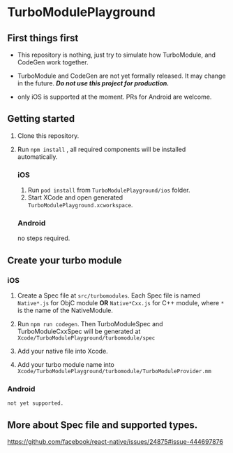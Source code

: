 # TurboModulePlayground

## First things first

- This repository is nothing, just try to simulate how TurboModule, and CodeGen work together.

- TurboModule and CodeGen are not yet formally released. It may change in the future. **_Do not use this project for production._**

- only iOS is supported at the moment. PRs for Android are welcome.

## Getting started

1. Clone this repository.
2. Run `npm install` , all required components will be installed automatically.

   ### iOS

   1. Run `pod install` from `TurboModulePlayground/ios` folder.
   2. Start XCode and open generated `TurboModulePlayground.xcworkspace`.

   ### Android

   no steps required.

## Create your turbo module

### iOS

1. Create a Spec file at `src/turbomodules`. Each Spec file is named `Native*.js` for ObjC module **OR** `Native*Cxx.js` for C++ module, where `*` is the name of the NativeModule.

2. Run `npm run codegen`. Then TurboModuleSpec and TurboModuleCxxSpec will be generated at `Xcode/TurboModulePlayground/turbomodule/spec`

3. Add your native file into Xcode.

4. Add your turbo module name into `Xcode/TurboModulePlayground/turbomodule/TurboModuleProvider.mm`

### Android

    not yet supported.

## More about Spec file and supported types.

https://github.com/facebook/react-native/issues/24875#issue-444697876
